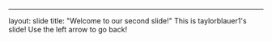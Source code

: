 ---
layout: slide
title: "Welcome to our second slide!"
This is taylorblauer1's slide!
Use the left arrow to go back!
